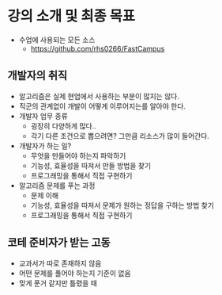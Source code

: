# 강의 소개 및 최종 목표

- 수업에 사용되는 모든 소스
  - https://github.com/rhs0266/FastCampus

## 개발자의 취직

- 알고리즘은 실제 현업에서 사용하는 부분이 많지는 않다.
- 직군의 관계없이 개발이 어떻게 이루어지는를 알아야 한다.
- 개발자 업무 종류
  - 굉장히 다양하게 많다..
  - 각기 다른 조건으로 뽑으려면? 그만큼 리소스가 많이 들어간다.
- 개발자가 하는 일?
  - 무엇을 만들어야 하는지 파악하기
  - 기능성, 효율성을 따져서 만들 방법을 찾기
  - 프로그래밍을 통해서 직접 구현하기
- 알고리즘 문제를 푸는 과정
  - 문제 이해
  - 기능성, 효율성을 따져서 문제가 원하는 정답을 구하는 방법 찾기
  - 프로그래밍을 통해서 직접 구현하기

## 코테 준비자가 받는 고동

- 교과서가 따로 존재하지 않음
- 어떤 문제를 풀어야 하는지 기준이 없음
- 맞게 푼거 같지만 틀렸을 때

